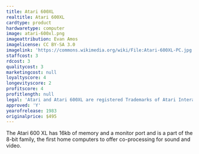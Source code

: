 ```yaml
---
title: Atari 600XL
realtitle: Atari 600XL
cardtype: product
hardwaretype: computer
image: atari-600xl.png
imageattribution: Evan Amos
imagelicense: CC BY-SA 3.0
imagelink: 'https://commons.wikimedia.org/wiki/File:Atari-600XL-PC.jpg'
staffcost: 3
rdcost: 3
qualitycost: 3
marketingcost: null
loyaltyscore: 4
longevityscore: 2
profitscore: 4
profitlength: null
legal: 'Atari and Atari 600XL are registered Trademarks of Atari Interactive, Inc'
approved: 'Y'
yearofrelease: 1983
originalprice: $495
---
```


The Atari 600 XL has 16kb of memory and a monitor port and is a part of the 8-bit family, the first home computers to offer co-processing for sound and video.
